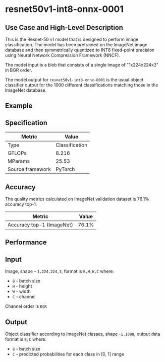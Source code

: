 # resnet50v1-int8-onnx-0001

## Use Case and High-Level Description

This is the Resnet-50 v1 model that is designed to perform image classification. 
The model has been pretrained on the ImageNet image database and then symmetrically quantized to 
INT8 fixed-point precision using Neural Network Compression Framework (NNCF).  

The model input is a blob that consists of a single image of "1x224x224x3" in BGR order.

The model output for `resnet50v1-int8-onnx-0001` is the usual object classifier output for the 1000 different classifications matching those in the ImageNet database.

## Example

## Specification

| Metric            | Value         |
|-------------------|---------------|
| Type              | Classification|
| GFLOPs            | 8.216 |
| MParams           | 25.53 |
| Source framework  | PyTorch    |

## Accuracy

The quality metrics calculated on ImageNet validation dataset is 76.1% accuracy top-1.

| Metric                    | Value         |
|---------------------------|---------------|
| Accuracy top-1 (ImageNet) |         76.1% |

## Performance

## Input

Image, shape - `1,224,224,3`, format is `B,H,W,C` where:

- `B` - batch size
- `H` - height
- `W` - width
- `C` - channel

Channel order is `BGR`

## Output

Object classifier according to ImageNet classes, shape -`1,1000`, output data format is `B,C` where:

- `B` - batch size
- `C` - predicted probabilities for each class in  [0, 1] range

